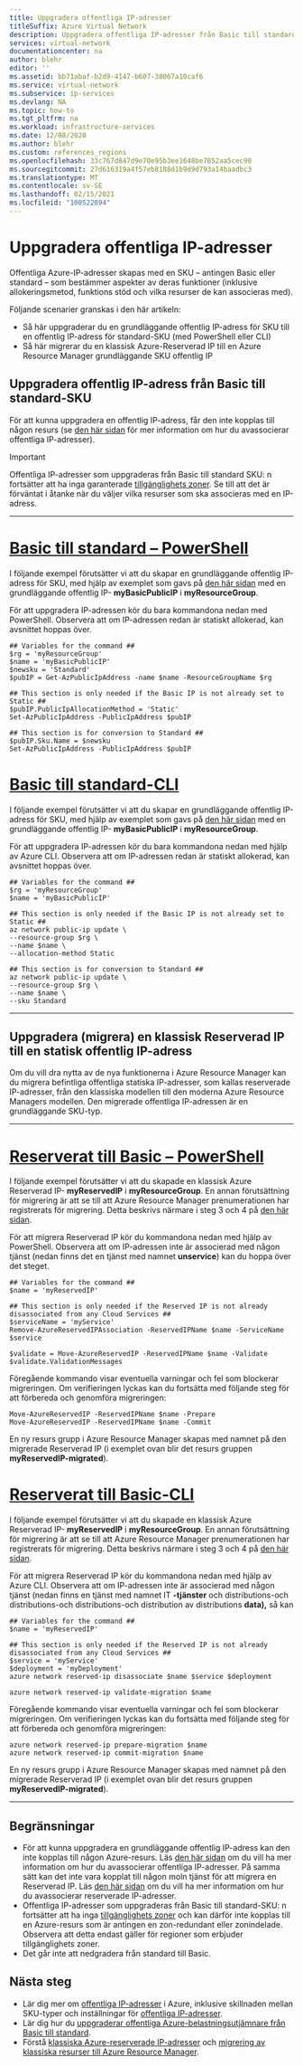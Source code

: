 ```yaml
---
title: Uppgradera offentliga IP-adresser
titleSuffix: Azure Virtual Network
description: Uppgradera offentliga IP-adresser från Basic till standard.
services: virtual-network
documentationcenter: na
author: blehr
editor: ''
ms.assetid: bb71abaf-b2d9-4147-b607-38067a10caf6
ms.service: virtual-network
ms.subservice: ip-services
ms.devlang: NA
ms.topic: how-to
ms.tgt_pltfrm: na
ms.workload: infrastructure-services
ms.date: 12/08/2020
ms.author: blehr
ms.custom: references_regions
ms.openlocfilehash: 33c767d847d9e70e95b3ee1648be7852aa5cec98
ms.sourcegitcommit: 27d616319a4f57eb8188d1b9d9d793a14baadbc3
ms.translationtype: MT
ms.contentlocale: sv-SE
ms.lasthandoff: 02/15/2021
ms.locfileid: "100522894"
---
```

# <a name="upgrade-public-ip-addresses"></a>Uppgradera offentliga IP-adresser

Offentliga Azure-IP-adresser skapas med en SKU – antingen Basic eller standard – som bestämmer aspekter av deras funktioner (inklusive allokeringsmetod, funktions stöd och vilka resurser de kan associeras med). 

Följande scenarier granskas i den här artikeln:
* Så här uppgraderar du en grundläggande offentlig IP-adress för SKU till en offentlig IP-adress för standard-SKU (med PowerShell eller CLI)
* Så här migrerar du en klassisk Azure-Reserverad IP till en Azure Resource Manager grundläggande SKU offentlig IP

## <a name="upgrade-public-ip-address-from-basic-to-standard-sku"></a>Uppgradera offentlig IP-adress från Basic till standard-SKU

För att kunna uppgradera en offentlig IP-adress, får den inte kopplas till någon resurs (se [den här sidan](./virtual-network-public-ip-address.md#view-modify-settings-for-or-delete-a-public-ip-address) för mer information om hur du avassocierar offentliga IP-adresser).

>[!IMPORTANT]
>Offentliga IP-adresser som uppgraderas från Basic till standard SKU: n fortsätter att ha inga garanterade [tillgänglighets zoner](../availability-zones/az-overview.md?toc=%2fazure%2fvirtual-network%2ftoc.json#availability-zones).  Se till att det är förväntat i åtanke när du väljer vilka resurser som ska associeras med en IP-adress.

---
# <a name="basic-to-standard---powershell"></a>[**Basic till standard – PowerShell**](#tab/option-upgrade-powershell)

I följande exempel förutsätter vi att du skapar en grundläggande offentlig IP-adress för SKU, med hjälp av exemplet som gavs på [den här sidan](./create-public-ip-powershell.md?tabs=option-create-public-ip-basic) med en grundläggande offentlig IP- **myBasicPublicIP** i **myResourceGroup**.

För att uppgradera IP-adressen kör du bara kommandona nedan med PowerShell.  Observera att om IP-adressen redan är statiskt allokerad, kan avsnittet hoppas över.

```azurepowershell-interactive
## Variables for the command ##
$rg = 'myResourceGroup'
$name = 'myBasicPublicIP'
$newsku = 'Standard'
$pubIP = Get-AzPublicIpAddress -name $name -ResourceGroupName $rg

## This section is only needed if the Basic IP is not already set to Static ##
$pubIP.PublicIpAllocationMethod = 'Static'
Set-AzPublicIpAddress -PublicIpAddress $pubIP

## This section is for conversion to Standard ##
$pubIP.Sku.Name = $newsku
Set-AzPublicIpAddress -PublicIpAddress $pubIP
```

# <a name="basic-to-standard---cli"></a>[**Basic till standard-CLI**](#tab/option-upgrade-cli)

I följande exempel förutsätter vi att du skapar en grundläggande offentlig IP-adress för SKU, med hjälp av exemplet som gavs på [den här sidan](./create-public-ip-cli.md?tabs=option-create-public-ip-basic) med en grundläggande offentlig IP- **myBasicPublicIP** i **myResourceGroup**.

För att uppgradera IP-adressen kör du bara kommandona nedan med hjälp av Azure CLI.  Observera att om IP-adressen redan är statiskt allokerad, kan avsnittet hoppas över.

```azurecli-interactive
## Variables for the command ##
$rg = 'myResourceGroup'
$name = 'myBasicPublicIP'

## This section is only needed if the Basic IP is not already set to Static ##
az network public-ip update \
--resource-group $rg \
--name $name \
--allocation-method Static 

## This section is for conversion to Standard ##
az network public-ip update \
--resource-group $rg \
--name $name \
--sku Standard
```
---

## <a name="upgrade-migrate-a-classic-reserved-ip-to-a-static-public-ip"></a>Uppgradera (migrera) en klassisk Reserverad IP till en statisk offentlig IP-adress

Om du vill dra nytta av de nya funktionerna i Azure Resource Manager kan du migrera befintliga offentliga statiska IP-adresser, som kallas reserverade IP-adresser, från den klassiska modellen till den moderna Azure Resource Managers modellen.  Den migrerade offentliga IP-adressen är en grundläggande SKU-typ.


---

# <a name="reserved-to-basic---powershell"></a>[**Reserverat till Basic – PowerShell**](#tab/option-migrate-powershell)

I följande exempel förutsätter vi att du skapade en klassisk Azure Reserverad IP- **myReservedIP** i **myResourceGroup**. En annan förutsättning för migrering är att se till att Azure Resource Manager prenumerationen har registrerats för migrering. Detta beskrivs närmare i steg 3 och 4 på [den här sidan](../virtual-machines/migration-classic-resource-manager-ps.md).

För att migrera Reserverad IP kör du kommandona nedan med hjälp av PowerShell.  Observera att om IP-adressen inte är associerad med någon tjänst (nedan finns det en tjänst med namnet **unservice**) kan du hoppa över det steget.

```azurepowershell-interactive
## Variables for the command ##
$name = 'myReservedIP'

## This section is only needed if the Reserved IP is not already disassociated from any Cloud Services ##
$serviceName = 'myService'
Remove-AzureReservedIPAssociation -ReservedIPName $name -ServiceName $service

$validate = Move-AzureReservedIP -ReservedIPName $name -Validate
$validate.ValidationMessages
```
Föregående kommando visar eventuella varningar och fel som blockerar migreringen. Om verifieringen lyckas kan du fortsätta med följande steg för att förbereda och genomföra migreringen:
```azurepowershell-interactive
Move-AzureReservedIP -ReservedIPName $name -Prepare
Move-AzureReservedIP -ReservedIPName $name -Commit
```
En ny resurs grupp i Azure Resource Manager skapas med namnet på den migrerade Reserverad IP (i exemplet ovan blir det resurs gruppen **myReservedIP-migrated**).

# <a name="reserved-to-basic---cli"></a>[**Reserverat till Basic-CLI**](#tab/option-migrate-cli)

I följande exempel förutsätter vi att du skapade en klassisk Azure Reserverad IP- **myReservedIP** i **myResourceGroup**. En annan förutsättning för migrering är att se till att Azure Resource Manager prenumerationen har registrerats för migrering. Detta beskrivs närmare i steg 3 och 4 på [den här sidan](../virtual-machines/migration-classic-resource-manager-cli.md).

För att migrera Reserverad IP kör du kommandona nedan med hjälp av Azure CLI.  Observera att om IP-adressen inte är associerad med någon tjänst (nedan finns en tjänst med namnet IT **-tjänster** och distributions-och distributions-och distributions-och distribution av distributions **data),** så kan

```azurecli-interactive
## Variables for the command ##
$name = 'myReservedIP'

## This section is only needed if the Reserved IP is not already disassociated from any Cloud Services ##
$service = 'myService'
$deployment = 'myDeployment'
azure network reserved-ip disassociate $name $service $deployment

azure network reserved-ip validate-migration $name
```
Föregående kommando visar eventuella varningar och fel som blockerar migreringen. Om verifieringen lyckas kan du fortsätta med följande steg för att förbereda och genomföra migreringen:
```azurecli-interactive
azure network reserved-ip prepare-migration $name
azure network reserved-ip commit-migration $name
```
En ny resurs grupp i Azure Resource Manager skapas med namnet på den migrerade Reserverad IP (i exemplet ovan blir det resurs gruppen **myReservedIP-migrated**).

---

## <a name="limitations"></a>Begränsningar

* För att kunna uppgradera en grundläggande offentlig IP-adress kan den inte kopplas till någon Azure-resurs.  Läs [den här sidan](./virtual-network-public-ip-address.md#view-modify-settings-for-or-delete-a-public-ip-address) om du vill ha mer information om hur du avassocierar offentliga IP-adresser.  På samma sätt kan det inte vara kopplat till någon moln tjänst för att migrera en Reserverad IP.  Läs [den här sidan](./remove-public-ip-address-vm.md) om du vill ha mer information om hur du avassocierar reserverade IP-adresser.  
* Offentliga IP-adresser som uppgraderas från Basic till standard-SKU: n fortsätter att ha inga [tillgänglighets zoner](../availability-zones/az-overview.md?toc=%2fazure%2fvirtual-network%2ftoc.json#availability-zones) och kan därför inte kopplas till en Azure-resurs som är antingen en zon-redundant eller zonindelade.  Observera att detta endast gäller för regioner som erbjuder tillgänglighets zoner.
* Det går inte att nedgradera från standard till Basic.

## <a name="next-steps"></a>Nästa steg

- Lär dig mer om [offentliga IP-adresser](./public-ip-addresses.md#public-ip-addresses) i Azure, inklusive skillnaden mellan SKU-typer och inställningar för [offentliga IP-adresser](virtual-network-public-ip-address.md#create-a-public-ip-address).
- Lär dig hur du [uppgraderar offentliga Azure-belastningsutjämnare från Basic till standard](../load-balancer/upgrade-basic-standard.md).
- Förstå [klassiska Azure-reserverade IP-adresser](/previous-versions/azure/virtual-network/virtual-networks-reserved-public-ip) och [migrering av klassiska resurser till Azure Resource Manager](../virtual-machines/migration-classic-resource-manager-overview.md).
